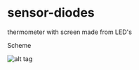 # sensor-diodes
thermometer with screen made from LED's

Scheme

![alt tag](https://raw.githubusercontent.com/paupav/pic/master/shema-zavrsni.png)
